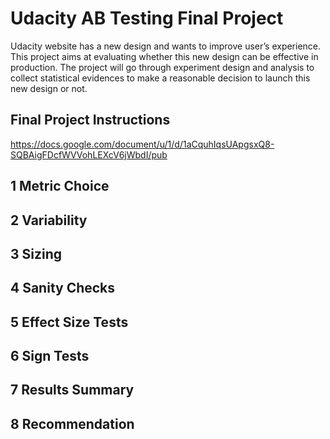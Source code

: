 # Udacity AB Testing Final Project
Udacity website has a new design and wants to improve user’s experience. This project aims at evaluating whether this new design can be effective in production. The project will go through experiment design and analysis to collect statistical evidences to make a reasonable decision to launch this new design or not. 


## Final Project Instructions
https://docs.google.com/document/u/1/d/1aCquhIqsUApgsxQ8-SQBAigFDcfWVVohLEXcV6jWbdI/pub


## 1 Metric Choice

## 2 Variability

## 3 Sizing

## 4 Sanity Checks

## 5 Effect Size Tests

## 6 Sign Tests

## 7 Results Summary

## 8 Recommendation
